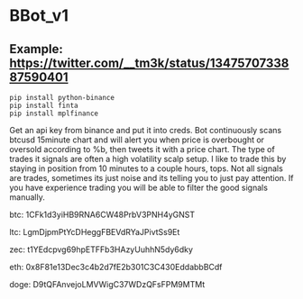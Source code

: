 # BBot_v1
## Example: https://twitter.com/__tm3k/status/1347570733887590401


```
pip install python-binance
pip install finta
pip install mplfinance
```

Get an api key from binance and put it into creds.
Bot continuously scans btcusd 15minute chart and will alert you when price is overbought or oversold according to %b, 
then tweets it with a price chart. 
The type of trades it signals are often a high volatility scalp setup. 
I like to trade this by staying in position from 10 minutes to a couple hours, tops.
Not all signals are trades, sometimes its just noise and its telling you to just pay attention. 
If you have experience trading you will be able to filter the good signals manually.


btc: 1CFk1d3yiHB9RNA6CW48PrbV3PNH4yGNST

ltc: LgmDjpmPtYcDHeggFBEVdRYaJPivtSs9Et

zec: t1YEdcpvg69hpETFFb3HAzyUuhhN5dy6dky

eth: 0x8F81e13Dec3c4b2d7fE2b301C3C430EddabbBCdf

doge: D9tQFAnvejoLMVWigC37WDzQFsFPM9MTMt

